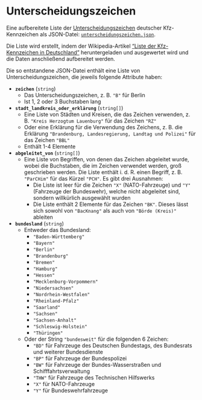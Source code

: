 # Unterscheidungszeichen

Eine aufbereitete Liste der [Unterscheidungszeichen](https://de.wikipedia.org/wiki/Kfz-Kennzeichen_(Deutschland)#Unterscheidungszeichen) deutscher Kfz-Kennzeichen als JSON-Datei: [`unterscheidungszeichen.json`](./unterscheidungszeichen.json).

Die Liste wird erstellt, indem der Wikipedia-Artikel <a href="https://de.wikipedia.org/wiki/Liste_der_Kfz-Kennzeichen_in_Deutschland"><q>Liste der Kfz-Kennzeichen in Deutschland</q></a> heruntergeladen und ausgewertet wird und die Daten anschließend aufbereitet werden.

Die so entstandene JSON-Datei enthält eine Liste von Unterscheidungszeichen, die jeweils folgende Attribute haben:

- **`zeichen`** (`string`)
    - Das Unterscheidungszeichen, z. B. `"B"` für Berlin
    - Ist 1, 2 oder 3 Buchstaben lang
- **`stadt_landkreis_oder_erklärung`** (`string[]`)
    - Eine Liste von Städten und Kreisen, die das Zeichen verwenden, z. B. `"Kreis Herzogtum Lauenburg"` für das Zeichen `"RZ"`
    - Oder eine Erklärung für die Verwendung des Zeichens, z. B. die Erklärung `"Brandenburg, Landesregierung, Landtag und Polizei"` für das Zeichen `"BBL"`
    - Enthält 1-4 Elemente
- **`abgeleitet_von`** (`string[]`)
    - Eine Liste von Begriffen, von denen das Zeichen abgeleitet wurde, wobei die Buchstaben, die im Zeichen verwendet werden, groß geschrieben werden. Die Liste enthält i. d. R. einen Begriff, z. B. `"ParCHim"` für das Kürzel `"PCH"`. Es gibt drei Ausnahmen:
        - Die Liste ist leer für die Zeichen `"X"` (NATO-Fahrzeuge) und `"Y"` (Fahrzeuge der Bundeswehr), welche nicht abgeleitet sind, sondern willkürlich ausgewählt wurden
        - Die Liste enthält 2 Elemente für das Zeichen `"BK"`. Dieses lässt sich sowohl von `"BacKnang"` als auch von `"Börde (Kreis)"` ableiten
- **`bundesland`** (`string`)
    - Entweder das Bundesland:
        - `"Baden-Württemberg"`
        - `"Bayern"`
        - `"Berlin"`
        - `"Brandenburg"`
        - `"Bremen"`
        - `"Hamburg"`
        - `"Hessen"`
        - `"Mecklenburg-Vorpommern"`
        - `"Niedersachsen"`
        - `"Nordrhein-Westfalen"`
        - `"Rheinland-Pfalz"`
        - `"Saarland"`
        - `"Sachsen"`
        - `"Sachsen-Anhalt"`
        - `"Schleswig-Holstein"`
        - `"Thüringen"`
    - Oder der String `"bundesweit"` für die folgenden 6 Zeichen:
        - `"BD"` für Fahrzeuge des Deutschen Bundestags, des Bundesrats und weiterer Bundesdienste
        - `"BP"` für Fahrzeuge der Bundespolizei
        - `"BW"` für Fahrzeuge der Bundes-Wasserstraßen und Schifffahrtsverwaltung
        - `"THW"` für Fahrzeuge des Technischen Hilfswerks
        - `"X"` für NATO-Fahrzeuge
        - `"Y"` für Bundeswehrfahrzeuge
